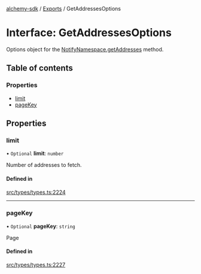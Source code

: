 [alchemy-sdk](../README.md) / [Exports](../modules.md) / GetAddressesOptions

# Interface: GetAddressesOptions

Options object for the [NotifyNamespace.getAddresses](../classes/NotifyNamespace.md#getaddresses) method.

## Table of contents

### Properties

- [limit](GetAddressesOptions.md#limit)
- [pageKey](GetAddressesOptions.md#pagekey)

## Properties

### limit

• `Optional` **limit**: `number`

Number of addresses to fetch.

#### Defined in

[src/types/types.ts:2224](https://github.com/alchemyplatform/alchemy-sdk-js/blob/e62e5c7/src/types/types.ts#L2224)

___

### pageKey

• `Optional` **pageKey**: `string`

Page

#### Defined in

[src/types/types.ts:2227](https://github.com/alchemyplatform/alchemy-sdk-js/blob/e62e5c7/src/types/types.ts#L2227)
